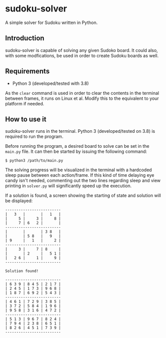 # sudoku-solver
A simple solver for Sudoku written in Python.

## Introduction
sudoku-solver is capable of solving any given Sudoko board. It could also, with some modfications, be used in order to create Sudoku boards as well.

## Requirements

* Python 3 (developed/tested with 3.8)

As the `clear` command is used in order to clear the contents in the terminal between frames, it runs on Linux et al. Modify this to the equivalent to your platform if needed.

## How to use it
sudoku-solver runs in the terminal. Python 3 (developed/tested on 3.8) is required to run the program.

Before running the program, a desired board to solve can be set in the `main.py` file. It can then be started by issuing the following command:

    $ python3 /path/to/main.py

The solving progress will be visualized in the terminal with a hardcoded sleep pause between each action/frame. If this kind of time delaying eye candy isn't needed, commenting out the two lines regarding sleep and view printing in `solver.py` will significantly speed up the execution.

If a solution is found, a screen showing the starting of state and solution will be displayed:

    -------------------------
    |   3   |       |   1   |
    |     5 |     3 |     8 |
    |     7 | 6   2 |       |
    -------------------------
    |       |       | 3 8   |
    |       | 5 8   |   9   |
    | 9     |   1   |     2 |
    -------------------------
    |     3 |     7 | 8     |
    |       | 2     |   5 1 |
    |   2 6 |     1 |     9 |
    -------------------------
    
    Solution found!
    
    -------------------------
    | 6 3 9 | 8 4 5 | 2 1 7 |
    | 2 4 5 | 1 7 3 | 9 6 8 |
    | 1 8 7 | 6 9 2 | 5 4 3 |
    -------------------------
    | 4 6 1 | 7 2 9 | 3 8 5 |
    | 3 7 2 | 5 8 4 | 1 9 6 |
    | 9 5 8 | 3 1 6 | 4 7 2 |
    -------------------------
    | 5 1 3 | 9 6 7 | 8 2 4 |
    | 7 9 4 | 2 3 8 | 6 5 1 |
    | 8 2 6 | 4 5 1 | 7 3 9 |
    -------------------------
